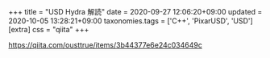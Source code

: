 +++
title = "USD Hydra 解読"
date = 2020-09-27 12:06:20+09:00
updated = 2020-10-05 13:28:21+09:00
taxonomies.tags = ['C++', 'PixarUSD', 'USD']
[extra]
css = "qiita"
+++

<https://qiita.com/ousttrue/items/3b44377e6e24c034649c>



